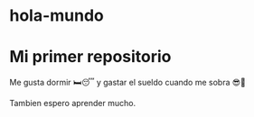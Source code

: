 # hola-mundo

# Mi primer repositorio

Me gusta dormir 🛏😴 y gastar el sueldo cuando me sobra 😎🍔

Tambien espero aprender mucho.
